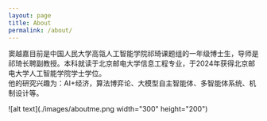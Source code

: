```yaml
---
layout: page
title: About
permalink: /about/
---
```


窦越嘉目前是中国人民大学高瓴人工智能学院祁琦课题组的一年级博士生，导师是祁琦长聘副教授。本科就读于北京邮电大学信息工程专业，于2024年获得北京邮电大学人工智能学院学士学位。  
他的研究兴趣为：AI+经济，算法博弈论、大模型自主智能体、多智能体系统、机制设计等。

![alt text](./images/aboutme.png width="300" height="200")
